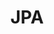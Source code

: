 ---
layout: tag
permalink: /tags/JPA/
taxonomy: JPA
title: "JPA"

author_profile: true
sidebar:
  nav: "docs"
---